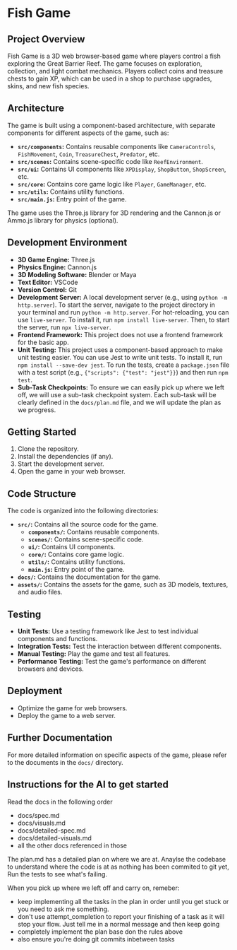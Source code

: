 # Fish Game

## Project Overview
Fish Game is a 3D web browser-based game where players control a fish exploring the Great Barrier Reef. The game focuses on exploration, collection, and light combat mechanics. Players collect coins and treasure chests to gain XP, which can be used in a shop to purchase upgrades, skins, and new fish species.

## Architecture
The game is built using a component-based architecture, with separate components for different aspects of the game, such as:

*   **`src/components`:** Contains reusable components like `CameraControls`, `FishMovement`, `Coin`, `TreasureChest`, `Predator`, etc.
*   **`src/scenes`:** Contains scene-specific code like `ReefEnvironment`.
*   **`src/ui`:** Contains UI components like `XPDisplay`, `ShopButton`, `ShopScreen`, etc.
*   **`src/core`:** Contains core game logic like `Player`, `GameManager`, etc.
*   **`src/utils`:** Contains utility functions.
*   **`src/main.js`:** Entry point of the game.

The game uses the Three.js library for 3D rendering and the Cannon.js or Ammo.js library for physics (optional).

## Development Environment
*   **3D Game Engine:** Three.js
*   **Physics Engine:** Cannon.js
*   **3D Modeling Software:** Blender or Maya
*   **Text Editor:** VSCode
*   **Version Control:** Git
*   **Development Server:** A local development server (e.g., using `python -m http.server`). To start the server, navigate to the project directory in your terminal and run `python -m http.server`. For hot-reloading, you can use `live-server`. To install it, run `npm install live-server`. Then, to start the server, run `npx live-server`.
*   **Frontend Framework:** This project does not use a frontend framework for the basic app.
*   **Unit Testing:** This project uses a component-based approach to make unit testing easier. You can use Jest to write unit tests. To install it, run `npm install --save-dev jest`. To run the tests, create a `package.json` file with a test script (e.g., `{"scripts": {"test": "jest"}}`) and then run `npm test`.
*   **Sub-Task Checkpoints:** To ensure we can easily pick up where we left off, we will use a sub-task checkpoint system. Each sub-task will be clearly defined in the `docs/plan.md` file, and we will update the plan as we progress.

## Getting Started
1.  Clone the repository.
2.  Install the dependencies (if any).
3.  Start the development server.
4.  Open the game in your web browser.

## Code Structure
The code is organized into the following directories:

*   **`src/`:** Contains all the source code for the game.
    *   **`components/`:** Contains reusable components.
    *   **`scenes/`:** Contains scene-specific code.
    *   **`ui/`:** Contains UI components.
    *   **`core/`:** Contains core game logic.
    *   **`utils/`:** Contains utility functions.
    *   **`main.js`:** Entry point of the game.
*   **`docs/`:** Contains the documentation for the game.
*   **`assets/`:** Contains the assets for the game, such as 3D models, textures, and audio files.

## Testing
*   **Unit Tests:** Use a testing framework like Jest to test individual components and functions.
*   **Integration Tests:** Test the interaction between different components.
*   **Manual Testing:** Play the game and test all features.
*   **Performance Testing:** Test the game's performance on different browsers and devices.

## Deployment
*   Optimize the game for web browsers.
*   Deploy the game to a web server.

## Further Documentation
For more detailed information on specific aspects of the game, please refer to the documents in the `docs/` directory.


## Instructions for the AI to get started
Read the docs in the following order
 - docs/spec.md
 - docs/visuals.md
 - docs/detailed-spec.md 
 - docs/detailed-visuals.md
 - all the other docs referenced in those 

The plan.md has a detailed plan on where we are at. Anaylse the codebase to understand where the code is at as nothing has been commited to git yet, 
Run the tests to see what's failing. 

When you pick up where we left off and carry on, remeber: 
- keep implementing all the tasks in the plan in order until you get stuck or you need to ask me something.
- don't use attempt_completion to report your finishing of a task as it will stop your flow. Just tell me in a normal message and then keep going
- completely implement the plan base don the rules above
- also ensure you're doing git commits inbetween tasks